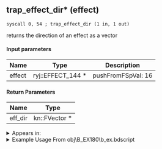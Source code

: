 ## trap_effect_dir* (effect)

`syscall 0, 54 ; trap_effect_dir (1 in, 1 out)`

returns the direction of an effect as a vector

#### Input parameters
| Name | Type | Description
|------|------|------------
| effect   | ryj::EFFECT_144 *   | pushFromFSpVal: 16


#### Return Parameters
| Name | Type
|------|-----
| eff_dir   | kn::FVector *   


<details>
	<summary>Appears in:</summary>
| filename | Entity (obj)
|----------|-------------
| obj\B_EX180\b_ex.bdscript       | ((?) Xemnas’s dragon (Throne))          
| obj\F_BB090\f_bb.bdscript       | ((F) ??? (BB))          
| obj\F_NM180\f_nm.bdscript       | ((F) Present minigame (shooting machine) (NM))          
| obj\M_EX770\m_ex.bdscript       | ((M) Surveillance Robot)          
| obj\M_EX770_RAW\m_ex.bdscript       | ((M) Surveillance Robot (RAW) (1000 battle))          
| obj\M_EX770_TR\m_ex.bdscript       | ((M) Surveillance Robot (TR))          
| obj\M_EX770_TR_RAW\m_ex.bdscript       | ()          

</details>

<details>
	<summary>Example Usage From obj\B_EX180\b_ex.bdscript</summary>
```
L347:
 popToSp 0
 pushFromPSpVal 0
 pushImm 11
 pushImm 0
 pushImm 0
 syscall 1, 21 ; trap_obj_effect_start (4 in, 1 out)
 popToSpVal 64
 pushFromPSpVal 112
 gosub 4, L429
 pushFromPSpVal 112
 pushImmf 0
 gosub 4, L521
 pushFromPSpVal 112
 pushImmf 0.001745
 pushImmf 10
 pushImmf 0.087266
 gosub 4, L530
 pushFromPSpVal 112
 pushImmf 1000
 gosub 4, L556
 pushFromPSpVal 112
 pushFromFSpVal 48
 gosub 4, L570
 pushImmf 0
 popToSpVal 100
 pushImmf 600
 popToSpVal 104
 pushFromFSpVal 16
 syscall 0, 54 ; trap_effect_dir (1 in, 1 out)
 memcpyToSp 16, 16
 pushFromPSp 16
 memcpyToSpVal 16, 80
 pushImm 0
 popToSpVal 196
 ret
```
</details>


